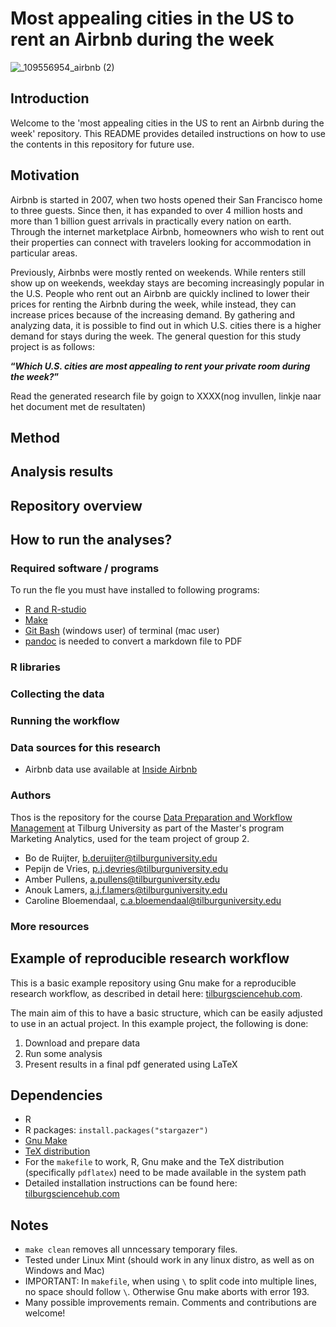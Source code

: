 
# Most appealing cities in the US to rent an Airbnb during the week

![_109556954_airbnb (2)](https://user-images.githubusercontent.com/111437432/191220772-d6aa7645-2e0f-40c6-8fe0-ed349eafe2a6.png)

## Introduction
Welcome to the 'most appealing cities in the US to rent an Airbnb during the week' repository. 
This README provides detailed instructions on how to use the contents in this repository for future use.

## Motivation
Airbnb is started in 2007, when two hosts opened their San Francisco home to three guests. Since then, it has expanded to over 4 million hosts and more than 1 billion guest arrivals in practically every nation on earth. Through the internet marketplace Airbnb, homeowners who wish to rent out their properties can connect with travelers looking for accommodation in particular areas. 

Previously, Airbnbs were mostly rented on weekends. While renters still show up on weekends, weekday stays are becoming increasingly popular in the U.S. People who rent out an Airbnb are quickly inclined to lower their prices for renting the Airbnb during the week, while instead, they can increase prices because of the increasing demand. By gathering and analyzing data, it is possible to find out in which U.S. cities there is a higher demand for stays during the week. The general question for this study project is as follows: 

**“*Which U.S. cities are most appealing to rent your private room during the week?*”**

Read the generated research file by goign to XXXX(nog invullen, linkje naar het document met de resultaten)

## Method

## Analysis results

## Repository overview

## How to run the analyses? 
### Required software / programs 
To run the fle you must have installed to following programs:
- [R and R-studio](https://tilburgsciencehub.com/building-blocks/configure-your-computer/statistics-and-computation/r/)
- [Make](https://tilburgsciencehub.com/building-blocks/configure-your-computer/automation-and-workflows/make/)
- [Git Bash](https://gitforwindows.org/) (windows user) of terminal (mac user)
- [pandoc](https://tilburgsciencehub.com/building-blocks/configure-your-computer/statistics-and-computation/pandoc/) is needed to convert a markdown file to PDF

### R libraries 

### Collecting the data

### Running the workflow

### Data sources for this research 
- Airbnb data use available at [Inside Airbnb](http://insideairbnb.com/get-the-data/)

### Authors
Thos is the repository for the course [Data Preparation and Workflow Management](https://dprep.hannesdatta.com/) at Tilburg University as part of the Master's program Marketing Analytics, used for the team project of group 2.

- Bo de Ruijter, b.deruijter@tilburguniversity.edu
- Pepijn de Vries, p.j.devries@tilburguniversity.edu
- Amber Pullens, a.pullens@tilburguniversity.edu
- Anouk Lamers, a.j.f.lamers@tilburguniversity.edu
- Caroline Bloemendaal, c.a.bloemendaal@tilburguniversity.edu

### More resources

## Example of reproducible research workflow
This is a basic example repository using Gnu make for a reproducible research workflow, as described in detail here: [tilburgsciencehub.com](http://tilburgsciencehub.com/). 

The main aim of this to have a basic structure, which can be easily adjusted to use in an actual project.  In this example project, the following is done: 
1. Download and prepare data
2. Run some analysis
3. Present results in a final pdf generated using LaTeX

## Dependencies
- R 
- R packages: `install.packages("stargazer")`
- [Gnu Make](https://tilburgsciencehub.com/get/make) 
- [TeX distribution](https://tilburgsciencehub.com/get/latex/?utm_campaign=referral-short)
- For the `makefile` to work, R, Gnu make and the TeX distribution (specifically `pdflatex`) need to be made available in the system path 
- Detailed installation instructions can be found here: [tilburgsciencehub.com](http://tilburgsciencehub.com/)


## Notes
- `make clean` removes all unncessary temporary files. 
- Tested under Linux Mint (should work in any linux distro, as well as on Windows and Mac) 
- IMPORTANT: In `makefile`, when using `\` to split code into multiple lines, no space should follow `\`. Otherwise Gnu make aborts with error 193. 
- Many possible improvements remain. Comments and contributions are welcome!
